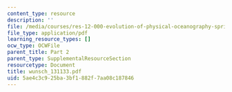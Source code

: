 ```yaml
---
content_type: resource
description: ''
file: /media/courses/res-12-000-evolution-of-physical-oceanography-spring-2007/5ae4c3c925ba3bf1882f7aa08c187846_wunsch_131133.pdf
file_type: application/pdf
learning_resource_types: []
ocw_type: OCWFile
parent_title: Part 2
parent_type: SupplementalResourceSection
resourcetype: Document
title: wunsch_131133.pdf
uid: 5ae4c3c9-25ba-3bf1-882f-7aa08c187846
---
```

